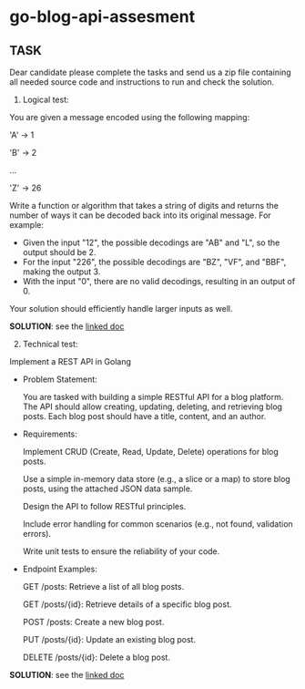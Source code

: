 # go-blog-api-assesment

## TASK
Dear candidate please complete the tasks and send us a zip file containing all needed source code
and instructions to run and check the solution.
1. Logical test:

You are given a message encoded using the following mapping:

&#39;A&#39; -&gt; 1

&#39;B&#39; -&gt; 2

...

&#39;Z&#39; -&gt; 26

Write a function or algorithm that takes a string of digits and returns the number of ways it
can be decoded back into its original message.
For example:
- Given the input &quot;12&quot;, the possible decodings are &quot;AB&quot; and &quot;L&quot;, so the output should be 2.
- For the input &quot;226&quot;, the possible decodings are &quot;BZ&quot;, &quot;VF&quot;, and &quot;BBF&quot;, making the output 3.
- With the input &quot;0&quot;, there are no valid decodings, resulting in an output of 0.

Your solution should efficiently handle larger inputs as well.

**SOLUTION**: see the [linked doc](./SOLUTION_1.md)

2. Technical test:

Implement a REST API in Golang

- Problem Statement:

  You are tasked with building a simple RESTful API for a blog platform. The API should
  allow creating, updating, deleting, and retrieving blog posts. Each blog post should
  have a title, content, and an author.
- Requirements:

  Implement CRUD (Create, Read, Update, Delete) operations for blog posts.

  Use a simple in-memory data store (e.g., a slice or a map) to store blog posts, using
  the attached JSON data sample.

  Design the API to follow RESTful principles.

  Include error handling for common scenarios (e.g., not found, validation errors).

  Write unit tests to ensure the reliability of your code.

- Endpoint Examples:

  GET /posts: Retrieve a list of all blog posts.

  GET /posts/{id}: Retrieve details of a specific blog post.

  POST /posts: Create a new blog post.

  PUT /posts/{id}: Update an existing blog post.

  DELETE /posts/{id}: Delete a blog post.

**SOLUTION**: see the [linked doc](./SOLUTION_2.md)
